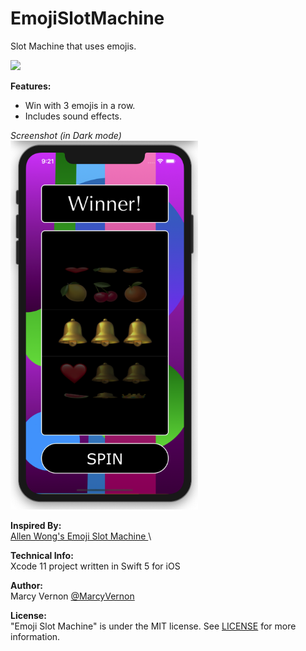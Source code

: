 # EmojiSlotMachine
Slot Machine that uses emojis.

<img src="GitHub-Images/EmojiSlotMachine.gif" width="300">

**Features:** 
- Win with 3 emojis in a row.
- Includes sound effects.

*Screenshot (in Dark mode)* \
<img src="GitHub-Images/Winner.png" width="300">

**Inspired By:** \
[Allen Wong's Emoji Slot Machine ](https://github.com/allenwong/30DaysofSwift/blob/master/Project%2014%20-%20EmojiSlotMachine/emoji%20spin.gif) \

**Technical Info:** \
Xcode 11 project written in Swift 5 for iOS

**Author:** \
Marcy Vernon [@MarcyVernon](https://twitter.com/MarcyVernon)

**License:** \
"Emoji Slot Machine" is under the MIT license. See [LICENSE](/LICENSE) for more information.
